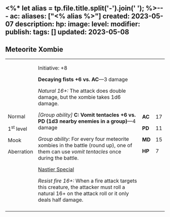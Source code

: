<%* let alias = tp.file.title.split('-').join(' '); %>---
ac: 
aliases: ["<% alias %>"]
created: 2023-05-07
description: 
hp: 
image: 
level: 
modifier: 
publish: 
tags: []
updated: 2023-05-08
---

## Meteorite Xombie

<table>
<colgroup>
<col style="width: 16%" />
<col style="width: 72%" />
<col style="width: 5%" />
<col style="width: 5%" />
</colgroup>
<tbody>
<tr class="odd">
<td><p>Normal</p>
<p>1<sup>st</sup> level</p>
<p>Mook</p>
<p>Aberration</p></td>
<td><p>Initiative: +8</p>
<p><strong>Decaying fists +6 vs. AC</strong>—3 damage</p>
<p><em>Natural 16+:</em> The attack does double damage, but the xombie
takes 1d6 damage.</p>
<p><em>[Group ability]</em> <strong>C: Vomit tentacles +6 vs. PD (1d3
nearby enemies in a group)</strong>—4 damage</p>
<p><em>Group ability:</em> For every four meteorite xombies in the
battle (round up), one of them can use <em>vomit tentacles</em> once
during the battle.</p>
<p><u>Nastier Special</u></p>
<p><em>Resist fire 16+:</em> When a fire attack targets this creature,
the attacker must roll a natural 16+ on the attack roll or it only deals
half damage.</p></td>
<td><p><strong>AC</strong></p>
<p><strong>PD</strong></p>
<p><strong>MD</strong></p>
<p><strong>HP</strong></p></td>
<td><p>17</p>
<p>11</p>
<p>15</p>
<p>7</p></td>
</tr>
<tr class="even">
<td></td>
<td></td>
<td></td>
<td></td>
</tr>
</tbody>
</table>
